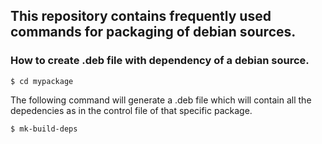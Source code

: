 ## This repository contains frequently used commands for packaging of debian sources.

### How to create .deb file with dependency of a debian source.
`$ cd mypackage`

The following command will generate a .deb file which will contain all the depedencies as in the control file of that specific package.

`$ mk-build-deps`
